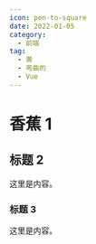 ```yaml
---
icon: pen-to-square
date: 2022-01-05
category:
  - 前端
tag:
  - 黄
  - 弯曲的
  - Vue
---
```


# 香蕉 1

## 标题 2

这里是内容。

### 标题 3

这里是内容。
